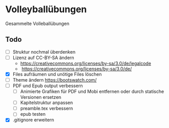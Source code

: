 # Volleyballübungen

Gesammelte Volleballübungen

## Todo

* [ ] Struktur nochmal überdenken
* [ ] Lizenz auf CC-BY-SA ändern
    *  https://creativecommons.org/licenses/by-sa/3.0/de/legalcode
    *  https://creativecommons.org/licenses/by-sa/3.0/de/
* [x] Files aufräumen und unötige Files löschen
* [ ] Theme ändern https://bootswatch.com/
* [ ] PDF und Epub output verbessern
    * [ ] Animierte Grafiken für PDF und Mobi entfernen oder durch statische Versionen ersetzen
    * [ ] Kapitelstruktur anpassen
    * [ ] preamble.tex verbessern
    * [ ] epub testen
* [x] .gitignore erweitern
